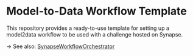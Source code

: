 # Model-to-Data Workflow Template

This repository provides a ready-to-use template for setting up a
model2data workflow to be used with a challenge hosted on Synapse.

→ See also: [SynapseWorkflowOrchestrator](https://github.com/Sage-Bionetworks/SynapseWorkflowOrchestrator)
